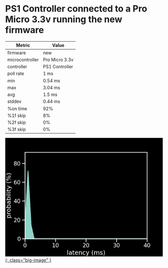 # PS1 Controller connected to a Pro Micro 3.3v running the new firmware

| Metric          | Value          |
| --------------- | -------------- |
| firmware        | new            |
| microcontroller | Pro Micro 3.3v |
| controller      | PS1 Controller |
| poll rate       | 1 ms           |
| min             | 0.54 ms        |
| max             | 3.04 ms        |
| avg             | 1.5 ms         |
| stddev          | 0.44 ms        |
| %on time        | 92%            |
| %1f skip        | 8%             |
| %2f skip        | 0%             |
| %3f skip        | 0%             |

[![Graph](../../assets/images/results/santroller_ps1_micro_3v3.png){: class="big-image" }](../../assets/images/results/santroller_ps1_micro_3v3.png)
